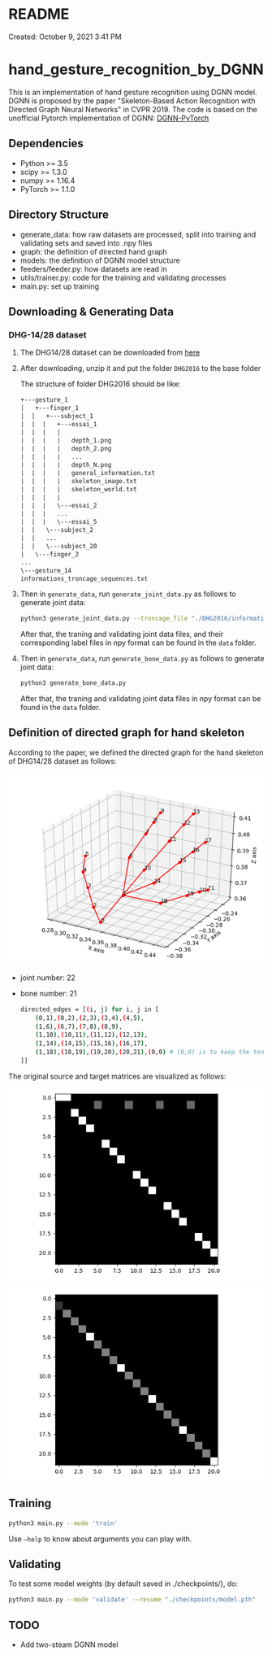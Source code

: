 # README

Created: October 9, 2021 3:41 PM

# hand_gesture_recognition_by_DGNN
This is an implementation of hand gesture recognition using DGNN model. DGNN is proposed by the paper "Skeleton-Based Action Recognition with Directed Graph Neural Networks" in CVPR 2019. The code is based on the unofficial Pytorch implementation of DGNN: [DGNN-PyTorch](https://github.com/kenziyuliu/DGNN-PyTorch)

## **Dependencies**

- Python >= 3.5
- scipy >= 1.3.0
- numpy >= 1.16.4
- PyTorch >= 1.1.0

## **Directory Structure**

- generate_data: how raw datasets are processed, split into training and validating sets and saved into .npy files
- graph: the definition of directed hand graph
- models: the definition of DGNN model structure
- feeders/feeder.py: how datasets are read in
- utils/trainer.py: code for the training and validating processes
- main.py: set up training

## **Downloading & Generating Data**

### **DHG-14/28 dataset**

1. The DHG14/28 dataset can be downloaded from [here](http://www-rech.telecom-lille.fr/DHGdataset/)
2. After downloading, unzip it and put the folder `DHG2016` to the base folder
   
    The structure of folder DHG2016 should be like:
    
    ```
    +---gesture_1
    |   +---finger_1
    |  |   +---subject_1
    |  |  |   +---essai_1
    |  |  |   |
    |  |  |   |   depth_1.png
    |  |  |   |   depth_2.png
    |  |  |   |   ...
    |  |  |   |   depth_N.png
    |  |  |   |   general_information.txt
    |  |  |   |   skeleton_image.txt
    |  |  |   |   skeleton_world.txt
    |  |  |   |
    |  |  |   \---essai_2
    |  |  |   ...
    |  |  |   \---essai_5
    |  |   \---subject_2
    |  |   ...
    |  |   \---subject_20
    |   \---finger_2
    ...
    \---gesture_14
    informations_troncage_sequences.txt
    ```
    
3. Then in `generate_data`, run `generate_joint_data.py` as follows to generate joint data:
   
    ```bash
    python3 generate_joint_data.py --troncage_file "./DHG2016/informations_troncage_sequences.txt"
    ```
    
    After that, the traning and validating joint data files, and their corresponding label files in npy format can be found in the `data` folder.
    
4. Then in `generate_data`, run `generate_bone_data.py` as follows to generate joint data:
   
    ```bash
    python3 generate_bone_data.py
    ```
    
     After that, the traning and validating joint data files in npy format can be found in the `data` folder.
    

## Definition of directed graph for hand skeleton

According to the paper, we defined the directed graph for the hand skeleton of DHG14/28 dataset as follows:

![Untitled](imgs/1.png)

- joint number: 22
- bone number: 21
  
    ```bash
    directed_edges = [(i, j) for i, j in [
        (0,1),(0,2),(2,3),(3,4),(4,5),
        (1,6),(6,7),(7,8),(8,9),
        (1,10),(10,11),(11,12),(12,13),
        (1,14),(14,15),(15,16),(16,17),
        (1,18),(18,19),(19,20),(20,21),(0,0) # (0,0) is to keep the tensor size same as the joint tensor
    ]] 
    ```
    

The original source and target matrices are visualized as follows:

![Untitled](imgs/2.png)

![Untitled](imgs/3.png)

## Training

```bash
python3 main.py --mode 'train'
```

Use `—help` to know about arguments you can play with.

## Validating

To test some model weights (by default saved in ./checkpoints/), do:

```bash
python3 main.py --mode 'validate' --resume "./checkpoints/model.pth"
```

## TODO

- Add two-steam DGNN model
